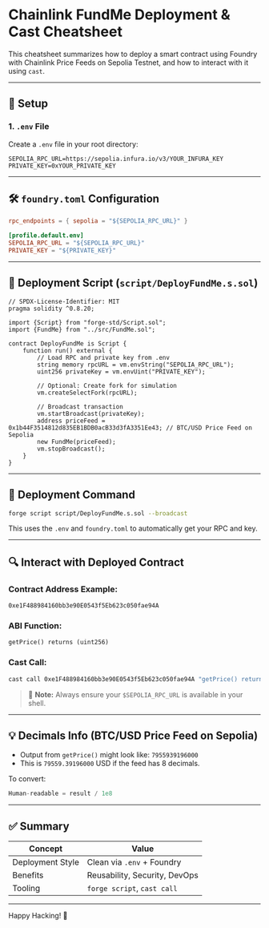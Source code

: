 
# Chainlink FundMe Deployment & Cast Cheatsheet

This cheatsheet summarizes how to deploy a smart contract using Foundry with Chainlink Price Feeds on Sepolia Testnet, and how to interact with it using `cast`.

---

## 🔧 Setup

### 1. `.env` File
Create a `.env` file in your root directory:

```env
SEPOLIA_RPC_URL=https://sepolia.infura.io/v3/YOUR_INFURA_KEY
PRIVATE_KEY=0xYOUR_PRIVATE_KEY
```

---

## 🛠️ `foundry.toml` Configuration

```toml
rpc_endpoints = { sepolia = "${SEPOLIA_RPC_URL}" }

[profile.default.env]
SEPOLIA_RPC_URL = "${SEPOLIA_RPC_URL}"
PRIVATE_KEY = "${PRIVATE_KEY}"
```

---

## 📜 Deployment Script (`script/DeployFundMe.s.sol`)

```solidity
// SPDX-License-Identifier: MIT
pragma solidity ^0.8.20;

import {Script} from "forge-std/Script.sol";
import {FundMe} from "../src/FundMe.sol";

contract DeployFundMe is Script {
    function run() external {
        // Load RPC and private key from .env
        string memory rpcURL = vm.envString("SEPOLIA_RPC_URL");
        uint256 privateKey = vm.envUint("PRIVATE_KEY");

        // Optional: Create fork for simulation
        vm.createSelectFork(rpcURL);

        // Broadcast transaction
        vm.startBroadcast(privateKey);
        address priceFeed = 0x1b44F3514812d835EB1BDB0acB33d3fA3351Ee43; // BTC/USD Price Feed on Sepolia
        new FundMe(priceFeed);
        vm.stopBroadcast();
    }
}
```

---

## 🚀 Deployment Command

```bash
forge script script/DeployFundMe.s.sol --broadcast
```

This uses the `.env` and `foundry.toml` to automatically get your RPC and key.

---

## 🔍 Interact with Deployed Contract

### Contract Address Example:
`0xe1F488984160bb3e90E0543f5Eb623c050fae94A`

### ABI Function:
```solidity
getPrice() returns (uint256)
```

### Cast Call:

```bash
cast call 0xe1F488984160bb3e90E0543f5Eb623c050fae94A "getPrice() returns (uint256)" --rpc-url $SEPOLIA_RPC_URL
```

> 🧠 **Note:** Always ensure your `$SEPOLIA_RPC_URL` is available in your shell.

---

## 💡 Decimals Info (BTC/USD Price Feed on Sepolia)

- Output from `getPrice()` might look like: `7955939196000`
- This is `79559.39196000` USD if the feed has 8 decimals.

To convert:

```js
Human-readable = result / 1e8
```

---

## ✅ Summary

| Concept            | Value                          |
|--------------------|---------------------------------|
| Deployment Style   | Clean via `.env` + Foundry      |
| Benefits           | Reusability, Security, DevOps   |
| Tooling            | `forge script`, `cast call`     |

---

Happy Hacking! 🚀
